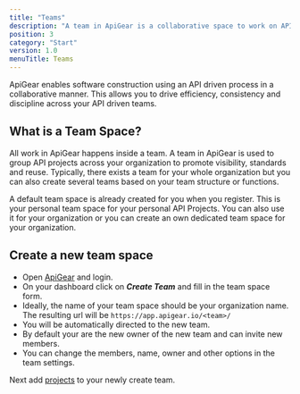 ```yaml
---
title: "Teams"
description: "A team in ApiGear is a collaborative space to work on API Projects"
position: 3
category: "Start"
version: 1.0
menuTitle: Teams
---
```


ApiGear enables software construction using an API driven process in a collaborative manner. This allows you to drive efficiency, consistency and discipline across your API driven teams.

## What is a Team Space?

All work in ApiGear happens inside a team. A team in ApiGear is used to group API projects across your organization to promote visibility, standards and reuse. Typically, there exists a team for your whole organization but you can also create several teams based on your team structure or functions.

A default team space is already created for you when you register. This is your personal team space for your personal API Projects. You can also use it for your organization or you can create an own dedicated team space for your organization.

## Create a new team space

- Open [ApiGear](https://app.apigear.io) and login.
- On your dashboard click on **_Create Team_** and fill in the team space form.
- Ideally, the name of your team space should be your organization name. The resulting url will be `https://app.apigear.io/<team>/`
- You will be automatically directed to the new team.
- By default your are the new owner of the new team and can invite new members.
- You can change the members, name, owner and other options in the team settings.

Next add [projects](project) to your newly create team.
